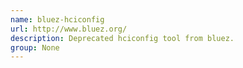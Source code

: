 ```yaml
---
name: bluez-hciconfig
url: http://www.bluez.org/
description: Deprecated hciconfig tool from bluez.
group: None
---
```

